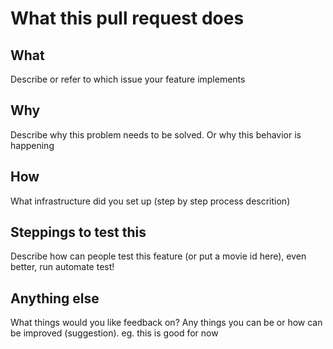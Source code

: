 # What this pull request does

## What

Describe or refer to which issue your feature implements

## Why

Describe why this problem needs to be solved. Or why this behavior is happening

## How

What infrastructure did you set up (step by step process descrition)

## Steppings to test this

Describe how can people test this feature (or put a movie id here), even better, run automate test!

## Anything else

What things would you like feedback on? Any things you can be or how can be improved (suggestion). eg. this is good for now
